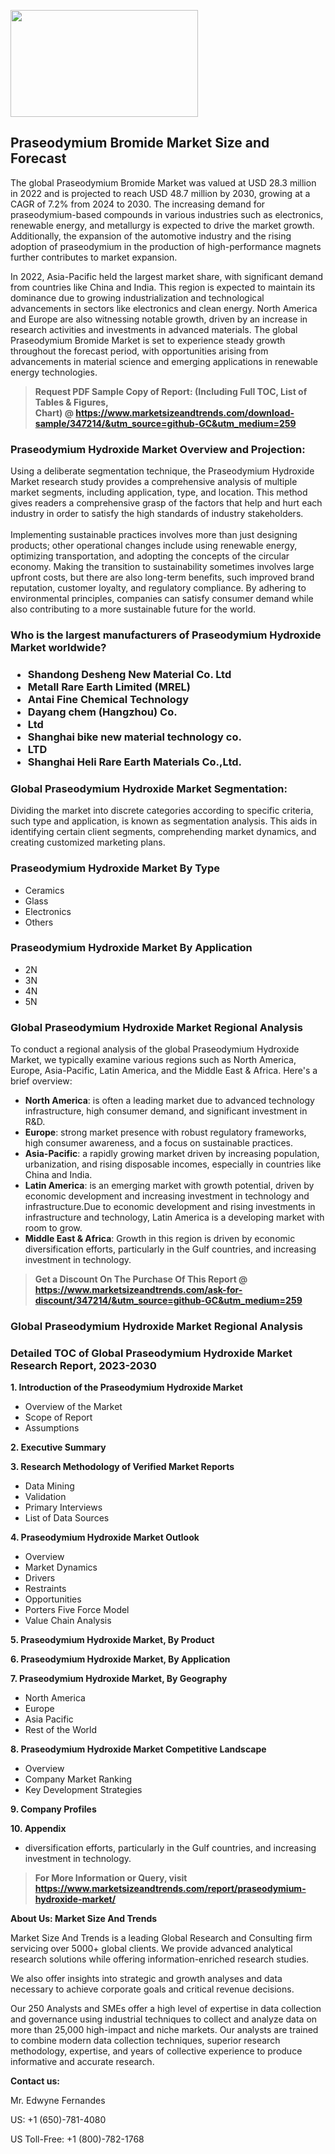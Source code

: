 <p><img class="alignnone size-medium wp-image-20088" src="https://ffe5etoiles.com/wp-content/uploads/2024/12/MST1-300x171.png" alt="" width="300" height="171" /></p><h2>Praseodymium Bromide Market Size and Forecast</h2><p>The global Praseodymium Bromide Market was valued at USD 28.3 million in 2022 and is projected to reach USD 48.7 million by 2030, growing at a CAGR of 7.2% from 2024 to 2030. The increasing demand for praseodymium-based compounds in various industries such as electronics, renewable energy, and metallurgy is expected to drive the market growth. Additionally, the expansion of the automotive industry and the rising adoption of praseodymium in the production of high-performance magnets further contributes to market expansion.</p><p>In 2022, Asia-Pacific held the largest market share, with significant demand from countries like China and India. This region is expected to maintain its dominance due to growing industrialization and technological advancements in sectors like electronics and clean energy. North America and Europe are also witnessing notable growth, driven by an increase in research activities and investments in advanced materials. The global Praseodymium Bromide Market is set to experience steady growth throughout the forecast period, with opportunities arising from advancements in material science and emerging applications in renewable energy technologies.</p></p><blockquote id="" class=""><strong>Request PDF Sample Copy of Report: (Including Full TOC, List of Tables &amp; Figures, Chart)&nbsp;@&nbsp;<strong><a href="https://www.marketsizeandtrends.com/download-sample/347214/&utm_source=github-GC&utm_medium=259" target="_blank">https://www.marketsizeandtrends.com/download-sample/347214/&utm_source=github-GC&utm_medium=259</a></strong></strong></blockquote><h3 id="" class="">Praseodymium Hydroxide Market&nbsp;Overview and Projection:</h3><p id="" class="">Using a deliberate segmentation technique, the Praseodymium Hydroxide Market research study provides a comprehensive analysis of multiple market segments, including application, type, and location. This method gives readers a comprehensive grasp of the factors that help and hurt each industry in order to satisfy the high standards of industry stakeholders. <br /> <br />Implementing sustainable practices involves more than just designing products; other operational changes include using renewable energy, optimizing transportation, and adopting the concepts of the circular economy. Making the transition to sustainability sometimes involves large upfront costs, but there are also long-term benefits, such improved brand reputation, customer loyalty, and regulatory compliance. By adhering to environmental principles, companies can satisfy consumer demand while also contributing to a more sustainable future for the world.</p><h3 id="" class="">Who is the largest manufacturers of&nbsp;Praseodymium Hydroxide Market worldwide?</h3><h3 class=""><p><ul><li>Shandong Desheng New Material Co. Ltd </li><li> Metall Rare Earth Limited (MREL) </li><li> Antai Fine Chemical Technology </li><li> Dayang chem (Hangzhou) Co. </li><li> Ltd </li><li> Shanghai bike new material technology co. </li><li> LTD </li><li> Shanghai Heli Rare Earth Materials Co.,Ltd.</li></ul></p></h3><h3 id="" class="">Global&nbsp;Praseodymium Hydroxide Market Segmentation:</h3><p id="" class="">Dividing the market into discrete categories according to specific criteria, such type and application, is known as segmentation analysis. This aids in identifying certain client segments, comprehending market dynamics, and creating customized marketing plans.</p><h3 id="" class="">Praseodymium Hydroxide Market&nbsp;By Type</h3><p><p><ul><li>Ceramics</li><li> Glass</li><li> Electronics</li><li> Others</p></li></ul></p></p><h3 id="" class="">Praseodymium Hydroxide Market&nbsp;By Application</h3><p class=""><p><ul><li>2N</li><li> 3N</li><li> 4N</li><li> 5N</li></ul></p></p><h3 id="" class="">Global Praseodymium Hydroxide Market Regional Analysis</h3><p id="" class="">To conduct a regional analysis of the global Praseodymium Hydroxide Market, we typically examine various regions such as North America, Europe, Asia-Pacific, Latin America, and the Middle East &amp; Africa. Here's a brief overview:</p><ul><li><strong>North America</strong>: is often a leading market due to advanced technology infrastructure, high consumer demand, and significant investment in R&amp;D.</li><li><strong>Europe</strong>: strong market presence with robust regulatory frameworks, high consumer awareness, and a focus on sustainable practices.</li><li><strong>Asia-Pacific</strong>: a rapidly growing market driven by increasing population, urbanization, and rising disposable incomes, especially in countries like China and India.</li><li><strong>Latin America</strong>: is an emerging market with growth potential, driven by economic development and increasing investment in technology and infrastructure.Due to economic development and rising investments in infrastructure and technology, Latin America is a developing market with room to grow.</li><li><strong>Middle East &amp; Africa</strong>: Growth in this region is driven by economic diversification efforts, particularly in the Gulf countries, and increasing investment in technology.</li></ul><blockquote id="" class=""><strong>Get a Discount On The Purchase Of This Report @ <strong><a href="https://www.marketsizeandtrends.com/ask-for-discount/347214/&utm_source=github-GC&utm_medium=259" target="_blank">https://www.marketsizeandtrends.com/ask-for-discount/347214/&utm_source=github-GC&utm_medium=259</a></strong></strong></blockquote><h3 id="" class="">Global Praseodymium Hydroxide Market Regional Analysis</h3><h3 id="" class="">Detailed TOC of Global Praseodymium Hydroxide Market Research Report, 2023-2030</h3><p id="" class=""><strong>1. Introduction of the Praseodymium Hydroxide Market</strong></p><ul><li>Overview of the Market</li><li>Scope of Report</li><li>Assumptions</li></ul><p id="" class=""><strong>2. Executive Summary</strong></p><p id="" class=""><strong>3. Research Methodology of Verified Market Reports</strong></p><ul><li>Data Mining</li><li>Validation</li><li>Primary Interviews</li><li>List of Data Sources</li></ul><p id="" class=""><strong>4. Praseodymium Hydroxide Market Outlook</strong></p><ul><li>Overview</li><li>Market Dynamics</li><li>Drivers</li><li>Restraints</li><li>Opportunities</li><li>Porters Five Force Model</li><li>Value Chain Analysis</li></ul><p id="" class=""><strong>5. Praseodymium Hydroxide Market, By Product</strong></p><p id="" class=""><strong>6. Praseodymium Hydroxide Market, By Application</strong></p><p id="" class=""><strong>7. Praseodymium Hydroxide Market, By Geography</strong></p><ul><li>North America</li><li>Europe</li><li>Asia Pacific</li><li>Rest of the World</li></ul><p id="" class=""><strong>8. Praseodymium Hydroxide Market Competitive Landscape</strong></p><ul><li>Overview</li><li>Company Market Ranking</li><li>Key Development Strategies</li></ul><p id="" class=""><strong>9. Company Profiles</strong></p><p id="" class=""><strong>10. Appendix</strong></p><ul><li>diversification efforts, particularly in the Gulf countries, and increasing investment in technology.</li></ul><blockquote id="" class=""><strong>For More Information or Query, visit <strong><strong><a href="https://www.marketsizeandtrends.com/report/praseodymium-hydroxide-market/" target="_blank">https://www.marketsizeandtrends.com/report/praseodymium-hydroxide-market/</a></strong></strong></strong></blockquote><p id="" class=""><strong>About Us: Market Size And Trends</strong></p><p id="" class="">Market Size And Trends is a leading Global Research and Consulting firm servicing over 5000+ global clients. We provide advanced analytical research solutions while offering information-enriched research studies.</p><p id="" class="">We also offer insights into strategic and growth analyses and data necessary to achieve corporate goals and critical revenue decisions.</p><p id="" class="">Our 250 Analysts and SMEs offer a high level of expertise in data collection and governance using industrial techniques to collect and analyze data on more than 25,000 high-impact and niche markets. Our analysts are trained to combine modern data collection techniques, superior research methodology, expertise, and years of collective experience to produce informative and accurate research.</p><p id="" class=""><strong>Contact us:</strong></p><p id="" class="">Mr. Edwyne Fernandes</p><p id="" class="">US: +1 (650)-781-4080</p><p id="" class="">US Toll-Free: +1 (800)-782-1768</p>
